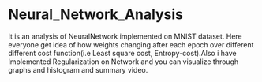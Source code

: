 # Neural_Network_Analysis
It is an analysis of NeuralNetwork implemented on MNIST dataset. Here everyone get idea of how weights changing after each epoch over different different cost function(i.e Least square cost, Entropy-cost).Also i have Implemented Regularization on Network and you can visualize through graphs and histogram and summary video.

